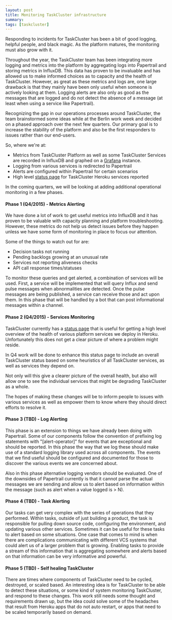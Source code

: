```yaml
---
layout: post
title: Monitoring TaskCluster infrastructure
summary:
tags: [taskcluster]
---
```


Responding to incidents for TaskCluster has been a bit of good logging, helpful
people, and black magic.  As the platform matures, the monitoring must also grow
with it.

Throughout the year, the TaskCluster team has been integrating more logging and metrics into the platform
by aggregating logs into Papertrail and storing metrics in InfluxDB. This data has proven to be invaluable and has allowed us to
make informed choices as to capacity and the health of TaskCluster.  However, as great as
these metrics and logs are, one large drawback is that they mainly have been only useful when someone
is actively looking at them. Logging alerts are also only as good as the messages
that are logged and do not detect the absence of a message (at least when using a
service like Papertrail).

Recognizing the gap in our operations processes around TaskCluster, the team brainstormed
some ideas while at the Berlin work week and decided on a phased approach over the
next few quarters.  Our primary goal is to increase the stability of the platform
and also be the first responders to issues rather than our end-users.

So, where we're at:

* Metrics from TaskCluster Platform as well as some TaskCluster Services are recorded
in InfluxDB and graphed on a [Grafana](http://grafana.taskcluster.net/) instance.
* Logging from various services is redirected to Papertrail
* Alerts are configured within Papertrail for certain scenarios
* High level [status page](http://status.taskcluster.net/) for TaskCluster Heroku services reported

In the coming quarters, we will be looking at adding additional operational monitoring
in a few phases.

#### Phase 1 (Q4/2015) - Metrics Alerting

We have done a lot of work to get useful metrics into InfluxDB and it has proven
to be valuable with capacity planning and platform troubleshooting.  However,
these metrics do not help us detect issues before they happen unless we have some
form of monitoring in place to focus our attention.

Some of the things to watch out for are:

* Decision tasks not running
* Pending backlogs growing at an unusual rate
* Services not reporting aliveness checks
* API call response times/statuses

To monitor these queries and get alerted, a combination of services will be used. First,
a service will be implemented that will query Influx and send pulse messages when abnormalities
are detected.  Once the pulse messages are being published, a service can receive those
and act upon them.  In this phase that will be handled by a bot that can post informational
messages within a channel.

#### Phase 2 (Q4/2015) - Services Monitoring

TaskCluster currently has a [status page](http://status.taskcluster.net/) that is
useful for getting a high level overview of the health of various platform services
we deploy in Heroku.  Unfortunately this does not get a clear picture of where a problem
might reside.

In Q4 work will be done to enhance this status page to include an overall TaskCluster
status based on some heuristics of all TaskCluster services, as well as services they depend on.

Not only will this give a clearer picture of the overall health, but also will allow
one to see the individual services that might be degrading TaskCluster as a whole.

The hopes of making these changes will be to inform people to issues with various services
as well as empower them to know where they should direct efforts to resolve it.

#### Phase 3 (TBD) - Log Alerting

This phase is an extension to things we have already been doing with Papertrail.  Some of our
components follow the convention of prefixing log statements with "[alert-operator]" for events
that are exceptional and should be reported.  In this phase the way that we log these should make
use of a standard logging library used across all components. The events that we find useful
should be configured and documented for those to discover the various events we are concerned about.

Also in this phase alternative logging vendors should be evaluated.  One of the downsides of Papertrail
currently is that it cannot parse the actual messages we are sending and allow us to alert
based on information within the message (such as alert when a value logged is > N).

#### Phase 4 (TBD) - Task Alerting

Our tasks can get very complex with the series of operations that they performed.  Within tasks,
outside of just building a product, the task is responsible for pulling down source code, configuring the environment,
and updating various other services.  Sometimes it can be useful for these tasks to alert based on some situations.  One
case that comes to mind is when there are complications communicating with different VCS systems that could alert
us of a larger problem that is growing.  Enabling tasks to provide a stream of this information that is aggregating somewhere and
alerts based on that information can be very informative and powerful.

#### Phase 5 (TBD) - Self healing TaskCluster

There are times where components of TaskCluster need to be cycled, destroyed, or scaled based.  An interesting
idea is for TaskCluster to be able to detect these situations, or some kind of system monitoring TaskCluster,
and respond to these changes.  This work still needs some thought and requirements drawn up, but the idea could
solve some of the headaches that result from Heroku apps that do not auto restart, or apps that need to be scaled temporarily
based on demand.
